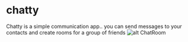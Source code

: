 # chatty
Chatty is a simple communication app.. you can send messages to your contacts and create rooms for a group of friends
![alt ChatRoom](https://www.dropbox.com/home?preview=room-chat.PNG)
